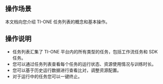 ## 操作场景
本文档向您介绍 TI-ONE 任务列表的概念和基本操作。

## 操作说明
- 任务列表汇集了 TI-ONE 平台内的所有类型的任务，包括工作流任务和 SDK任务。
- 您可以通过任务列表查看每个任务的运行状态、资源使用情况与训练时长。
- 您可以基于历史运行数据进行查看比对，调整资源配置。
- 对于运行中的任务您可以一键终止。

  
